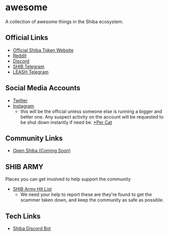 # awesome
A collection of awesome things in the Shiba ecosystem.

## Official Links
- [Official Shiba Token Website](https://www.shibatoken.com)
- [Reddit](https://www.reddit.com/r/SHIBArmy/)
- [Discord](https://discord.gg/shibatoken)
- [SHIB Telegram](https://t.me/shibainuthedogecoinkiller)
- [LEASH Telegram](https://t.me/officialleashtoken)

## Social Media Accounts
- [Twitter](https://twitter.com/shibtoken)
- [Instagram](https://instagram.com/shibainutokenofficiall?utm_medium=copy_link)
  - this will be the official unless someone else is running a bigger and better one. Any suspect activity on the account will be requested to be shut down instantly if need be. [*Per Cat](https://discord.com/channels/740287152843128944/836197779733741609/844358076387688508)


## Community Links
- [Open Shiba (Coming Soon)](https://openshiba.org)


## SHIB ARMY
Places you can get involved to help support the community
- [SHIB Army Hit List](https://docs.google.com/spreadsheets/d/109rtn6uE1LAbgPwZc1NX1Gjc0EfGhq_BAf7aX7ztOIw/edit#gid=0)
  - We need your help to report these are they're found to get the scammer taken down, and keep the community as safe as possible.


## Tech Links
- [Shiba Discord Bot](https://github.com/coleman2246/Shiba-Bot)